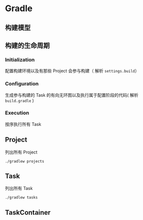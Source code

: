 # Gradle

## 构建模型

## 构建的生命周期

### Initialization

配置构建环境以及有那些 Project 会参与构建（ 解析 `settings.build`）

### Configuration

生成参与构建的 Task 的有向无环图以及执行属于配置阶段的代码( 解析 `build.gradle` )

### Execution

按序执行所有 Task

## Project

列出所有 Project

    ./gradlew projects

## Task

列出所有 Task

    ./gradlew tasks

## TaskContainer
